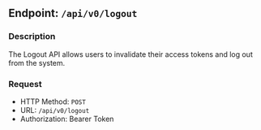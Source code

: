 ## Endpoint: `/api/v0/logout`

### Description
The Logout API allows users to invalidate their access tokens and log out from the system.

### Request
- HTTP Method: `POST`
- URL: `/api/v0/logout`
- Authorization: Bearer Token

